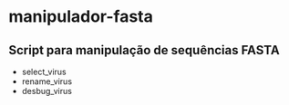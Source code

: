 # manipulador-fasta

## Script para manipulação de sequências FASTA

- select_virus
- rename_virus
- desbug_virus
